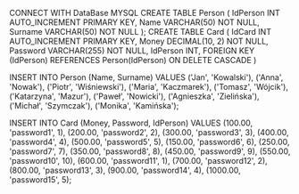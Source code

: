 CONNECT WITH DataBase MYSQL
CREATE TABLE Person (
    IdPerson INT AUTO_INCREMENT PRIMARY KEY,
    Name VARCHAR(50) NOT NULL,
    Surname VARCHAR(50) NOT NULL
);
CREATE TABLE Card (
    IdCard INT AUTO_INCREMENT PRIMARY KEY,
    Money DECIMAL(10, 2) NOT NULL,
    Password VARCHAR(255) NOT NULL,
    IdPerson INT,
    FOREIGN KEY (IdPerson) REFERENCES Person(IdPerson) ON DELETE CASCADE
)

INSERT INTO Person (Name, Surname)
VALUES
('Jan', 'Kowalski'),
('Anna', 'Nowak'),
('Piotr', 'Wiśniewski'),
('Maria', 'Kaczmarek'),
('Tomasz', 'Wójcik'),
('Katarzyna', 'Mazur'),
('Paweł', 'Nowicki'),
('Agnieszka', 'Zielińska'),
('Michał', 'Szymczak'),
('Monika', 'Kamińska');

INSERT INTO Card (Money, Password, IdPerson)
VALUES
(100.00, 'password1', 1),
(200.00, 'password2', 2),
(300.00, 'password3', 3),
(400.00, 'password4', 4),
(500.00, 'password5', 5),
(150.00, 'password6', 6),
(250.00, 'password7', 7),
(350.00, 'password8', 8),
(450.00, 'password9', 9),
(550.00, 'password10', 10),
(600.00, 'password11', 1),
(700.00, 'password12', 2),
(800.00, 'password13', 3),
(900.00, 'password14', 4),
(1000.00, 'password15', 5);
